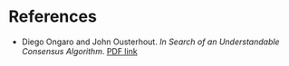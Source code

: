 # References

- Diego Ongaro and John Ousterhout. *In Search of an Understandable Consensus Algorithm*.
  [PDF link](https://raft.github.io/raft.pdf)
